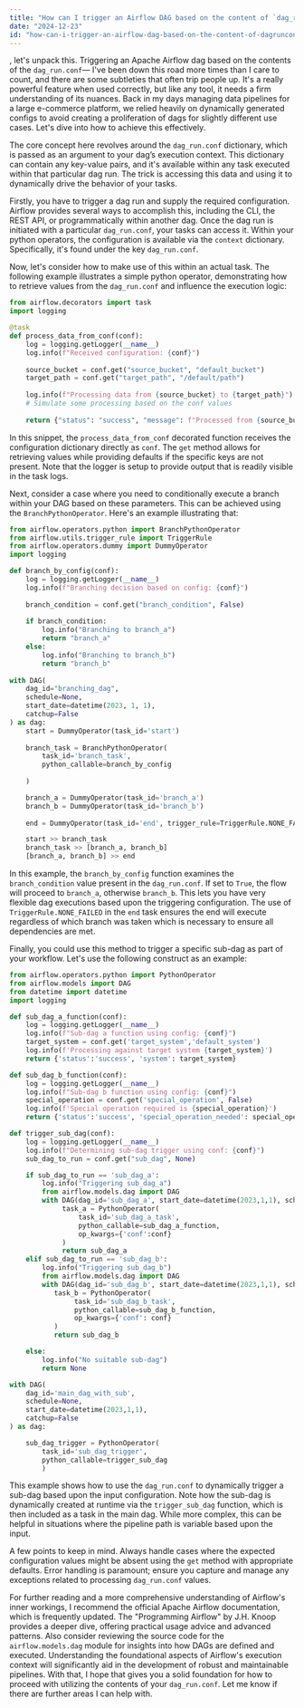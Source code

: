 ```yaml
---
title: "How can I trigger an Airflow DAG based on the content of `dag_run.conf`?"
date: "2024-12-23"
id: "how-can-i-trigger-an-airflow-dag-based-on-the-content-of-dagrunconf"
---
```


, let's unpack this. Triggering an Apache Airflow dag based on the contents of the `dag_run.conf`— I've been down this road more times than I care to count, and there are some subtleties that often trip people up. It's a really powerful feature when used correctly, but like any tool, it needs a firm understanding of its nuances. Back in my days managing data pipelines for a large e-commerce platform, we relied heavily on dynamically generated configs to avoid creating a proliferation of dags for slightly different use cases. Let's dive into how to achieve this effectively.

The core concept here revolves around the `dag_run.conf` dictionary, which is passed as an argument to your dag’s execution context. This dictionary can contain any key-value pairs, and it's available within any task executed within that particular dag run. The trick is accessing this data and using it to dynamically drive the behavior of your tasks.

Firstly, you have to trigger a dag run and supply the required configuration. Airflow provides several ways to accomplish this, including the CLI, the REST API, or programmatically within another dag. Once the dag run is initiated with a particular `dag_run.conf`, your tasks can access it. Within your python operators, the configuration is available via the `context` dictionary. Specifically, it's found under the key `dag_run.conf`.

Now, let's consider how to make use of this within an actual task. The following example illustrates a simple python operator, demonstrating how to retrieve values from the `dag_run.conf` and influence the execution logic:

```python
from airflow.decorators import task
import logging

@task
def process_data_from_conf(conf):
    log = logging.getLogger(__name__)
    log.info(f"Received configuration: {conf}")
    
    source_bucket = conf.get("source_bucket", "default_bucket")
    target_path = conf.get("target_path", "/default/path")
    
    log.info(f"Processing data from {source_bucket} to {target_path}")
    # Simulate some processing based on the conf values
    
    return {"status": "success", "message": f"Processed from {source_bucket} to {target_path}"}

```

In this snippet, the `process_data_from_conf` decorated function receives the configuration dictionary directly as `conf`. The `get` method allows for retrieving values while providing defaults if the specific keys are not present. Note that the logger is setup to provide output that is readily visible in the task logs.

Next, consider a case where you need to conditionally execute a branch within your DAG based on these parameters. This can be achieved using the `BranchPythonOperator`. Here's an example illustrating that:

```python
from airflow.operators.python import BranchPythonOperator
from airflow.utils.trigger_rule import TriggerRule
from airflow.operators.dummy import DummyOperator
import logging

def branch_by_config(conf):
    log = logging.getLogger(__name__)
    log.info(f"Branching decision based on config: {conf}")
    
    branch_condition = conf.get("branch_condition", False)
    
    if branch_condition:
        log.info("Branching to branch_a")
        return "branch_a"
    else:
        log.info("Branching to branch_b")
        return "branch_b"
    
with DAG(
    dag_id="branching_dag",
    schedule=None,
    start_date=datetime(2023, 1, 1),
    catchup=False
) as dag:
    start = DummyOperator(task_id='start')
    
    branch_task = BranchPythonOperator(
        task_id='branch_task',
        python_callable=branch_by_config
        
    )

    branch_a = DummyOperator(task_id='branch_a')
    branch_b = DummyOperator(task_id='branch_b')
    
    end = DummyOperator(task_id='end', trigger_rule=TriggerRule.NONE_FAILED)

    start >> branch_task
    branch_task >> [branch_a, branch_b]
    [branch_a, branch_b] >> end
```

In this example, the `branch_by_config` function examines the `branch_condition` value present in the `dag_run.conf`. If set to `True`, the flow will proceed to `branch_a`, otherwise `branch_b`. This lets you have very flexible dag executions based upon the triggering configuration. The use of `TriggerRule.NONE_FAILED` in the `end` task ensures the end will execute regardless of which branch was taken which is necessary to ensure all dependencies are met.

Finally, you could use this method to trigger a specific sub-dag as part of your workflow. Let's use the following construct as an example:

```python
from airflow.operators.python import PythonOperator
from airflow.models import DAG
from datetime import datetime
import logging

def sub_dag_a_function(conf):
    log = logging.getLogger(__name__)
    log.info(f"Sub-dag a function using config: {conf}")
    target_system = conf.get('target_system','default_system')
    log.info(f'Processing against target system {target_system}')
    return {'status':'success', 'system': target_system}

def sub_dag_b_function(conf):
    log = logging.getLogger(__name__)
    log.info(f"Sub-dag b function using config: {conf}")
    special_operation = conf.get('special_operation', False)
    log.info(f'Special operation required is {special_operation}')
    return {'status':'success', 'special_operation_needed': special_operation }

def trigger_sub_dag(conf):
    log = logging.getLogger(__name__)
    log.info(f"Determining sub-dag trigger using conf: {conf}")
    sub_dag_to_run = conf.get("sub_dag", None)

    if sub_dag_to_run == 'sub_dag_a':
        log.info("Triggering sub_dag_a")
        from airflow.models.dag import DAG
        with DAG(dag_id='sub_dag_a', start_date=datetime(2023,1,1), schedule=None, catchup=False) as sub_dag_a:
             task_a = PythonOperator(
                 task_id='sub_dag_a_task',
                 python_callable=sub_dag_a_function,
                 op_kwargs={'conf':conf}
             )
             return sub_dag_a
    elif sub_dag_to_run == 'sub_dag_b':
        log.info("Triggering sub_dag_b")
        from airflow.models.dag import DAG
        with DAG(dag_id='sub_dag_b', start_date=datetime(2023,1,1), schedule=None, catchup=False) as sub_dag_b:
           task_b = PythonOperator(
                task_id='sub_dag_b_task',
                python_callable=sub_dag_b_function,
                op_kwargs={'conf': conf}
           )
           return sub_dag_b

    else:
        log.info("No suitable sub-dag")
        return None

with DAG(
    dag_id='main_dag_with_sub',
    schedule=None,
    start_date=datetime(2023,1,1),
    catchup=False
) as dag:

    sub_dag_trigger = PythonOperator(
        task_id='sub_dag_trigger',
        python_callable=trigger_sub_dag
        )
```

This example shows how to use the `dag_run.conf` to dynamically trigger a sub-dag based upon the input configuration. Note how the sub-dag is dynamically created at runtime via the `trigger_sub_dag` function, which is then included as a task in the main dag. While more complex, this can be helpful in situations where the pipeline path is variable based upon the input.

A few points to keep in mind. Always handle cases where the expected configuration values might be absent using the `get` method with appropriate defaults. Error handling is paramount; ensure you capture and manage any exceptions related to processing `dag_run.conf` values.

For further reading and a more comprehensive understanding of Airflow's inner workings, I recommend the official Apache Airflow documentation, which is frequently updated. The "Programming Airflow" by J.H. Knoop provides a deeper dive, offering practical usage advice and advanced patterns. Also consider reviewing the source code for the `airflow.models.dag` module for insights into how DAGs are defined and executed. Understanding the foundational aspects of Airflow's execution context will significantly aid in the development of robust and maintainable pipelines. With that, I hope that gives you a solid foundation for how to proceed with utilizing the contents of your `dag_run.conf`. Let me know if there are further areas I can help with.
